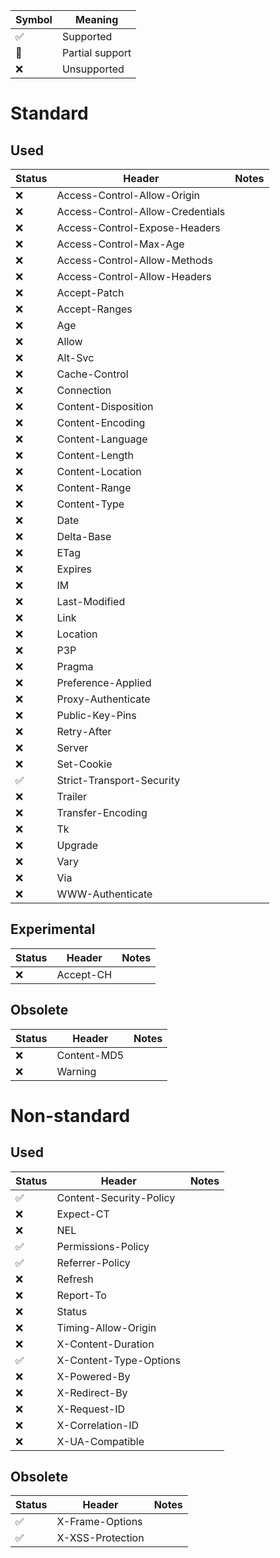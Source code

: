 | Symbol             | Meaning         |
| ------------------ | --------------- |
| :white_check_mark: | Supported       |
| :construction:     | Partial support |
| :x:                | Unsupported     |

# Standard

## Used

| Status             | Header                           | Notes |
| ------------------ | -------------------------------- | ----- |
| :x:                | Access-Control-Allow-Origin      |       |
| :x:                | Access-Control-Allow-Credentials |       |
| :x:                | Access-Control-Expose-Headers    |       |
| :x:                | Access-Control-Max-Age           |       |
| :x:                | Access-Control-Allow-Methods     |       |
| :x:                | Access-Control-Allow-Headers     |       |
| :x:                | Accept-Patch                     |       |
| :x:                | Accept-Ranges                    |       |
| :x:                | Age                              |       |
| :x:                | Allow                            |       |
| :x:                | Alt-Svc                          |       |
| :x:                | Cache-Control                    |       |
| :x:                | Connection                       |       |
| :x:                | Content-Disposition              |       |
| :x:                | Content-Encoding                 |       |
| :x:                | Content-Language                 |       |
| :x:                | Content-Length                   |       |
| :x:                | Content-Location                 |       |
| :x:                | Content-Range                    |       |
| :x:                | Content-Type                     |       |
| :x:                | Date                             |       |
| :x:                | Delta-Base                       |       |
| :x:                | ETag                             |       |
| :x:                | Expires                          |       |
| :x:                | IM                               |       |
| :x:                | Last-Modified                    |       |
| :x:                | Link                             |       |
| :x:                | Location                         |       |
| :x:                | P3P                              |       |
| :x:                | Pragma                           |       |
| :x:                | Preference-Applied               |       |
| :x:                | Proxy-Authenticate               |       |
| :x:                | Public-Key-Pins                  |       |
| :x:                | Retry-After                      |       |
| :x:                | Server                           |       |
| :x:                | Set-Cookie                       |       |
| :white_check_mark: | Strict-Transport-Security        |       |
| :x:                | Trailer                          |       |
| :x:                | Transfer-Encoding                |       |
| :x:                | Tk                               |       |
| :x:                | Upgrade                          |       |
| :x:                | Vary                             |       |
| :x:                | Via                              |       |
| :x:                | WWW-Authenticate                 |       |

## Experimental

| Status             | Header    | Notes |
| ------------------ | --------- | ----- |
| :x:                | Accept-CH |       |

## Obsolete

| Status             | Header      | Notes |
| ------------------ | ----------- | ----- |
| :x:                | Content-MD5 |       |
| :x:                | Warning     |       |

# Non-standard

## Used

| Status             | Header                  | Notes |
| ------------------ | ----------------------- | ----- |
| :white_check_mark: | Content-Security-Policy |       |
| :x:                | Expect-CT               |       |
| :x:                | NEL                     |       |
| :white_check_mark: | Permissions-Policy      |       |
| :white_check_mark: | Referrer-Policy         |       |
| :x:                | Refresh                 |       |
| :x:                | Report-To               |       |
| :x:                | Status                  |       |
| :x:                | Timing-Allow-Origin     |       |
| :x:                | X-Content-Duration      |       |
| :white_check_mark: | X-Content-Type-Options  |       |
| :x:                | X-Powered-By            |       |
| :x:                | X-Redirect-By           |       |
| :x:                | X-Request-ID            |       |
| :x:                | X-Correlation-ID        |       |
| :x:                | X-UA-Compatible         |       |

## Obsolete

| Status             | Header           | Notes |
| ------------------ | ---------------- | ----- |
| :white_check_mark: | X-Frame-Options  |       |
| :white_check_mark: | X-XSS-Protection |       |
